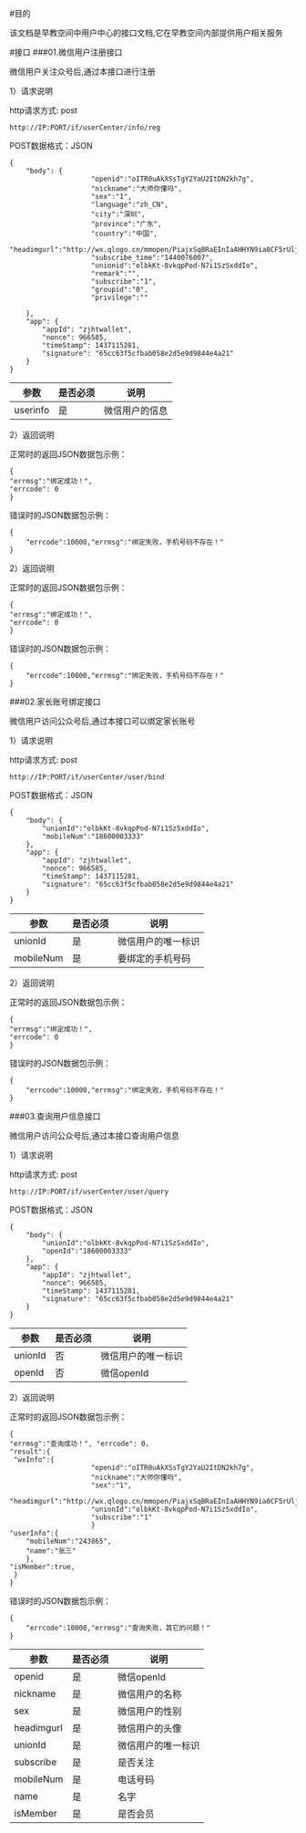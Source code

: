 ﻿#目的

该文档是早教空间中用户中心的接口文档,它在早教空间内部提供用户相关服务


#接口
###01.微信用户注册接口

微信用户关注众号后,通过本接口进行注册

1）请求说明

http请求方式: post

    http://IP:PORT/if/userCenter/info/reg

POST数据格式：JSON

    {
	    "body": {
	                    "openid":"oITR0uAkXSsTgY2YaU2ItDN2kh7g",
	                    "nickname":"大师你懂吗",
	                    "sex":"1",
	                    "language":"zh_CN",
	                    "city":"深圳",
	                    "province":"广东",
	                    "country":"中国",      
	                    "headimgurl":"http://wx.qlogo.cn/mmopen/PiajxSqBRaEInIaAHHYN9ia0CF5rUljZlhDMHniaoft7MXwXDtLTHuACWyWTePqpvVc2qL6aGZchEUBg5X0RZsxyQ/0",
	                    "subscribe_time":"1440076007",
	                    "unionid":"olbkKt-8vkqpPod-N7i1SzSxddIo",
	                    "remark":"",
	                    "subscribe":"1",
	                    "groupid":"0",
	                    "privilege":""
                    
	    },
	    "app": {
	        "appId": "zjhtwallet",
	        "nonce": 966585,
	        "timeStamp": 1437115281,
	        "signature": "65cc63f5cfbab058e2d5e9d9844e4a21"
	    }
	}

参数|是否必须|说明
----|----|-----
userinfo|是|微信用户的信息

2）返回说明

正常时的返回JSON数据包示例：

    {
    "errmsg":"绑定成功！",
    "errcode": 0
	}

错误时的JSON数据包示例：

    {
        "errcode":10000,"errmsg":"绑定失败，手机号码不存在！"
    }

2）返回说明

正常时的返回JSON数据包示例：

    {
    "errmsg":"绑定成功！",
    "errcode": 0
	}

错误时的JSON数据包示例：

    {
        "errcode":10000,"errmsg":"绑定失败，手机号码不存在！"
    }

###02.家长账号绑定接口

微信用户访问公众号后,通过本接口可以绑定家长账号

1）请求说明

http请求方式: post

    http://IP:PORT/if/userCenter/user/bind

POST数据格式：JSON

    {
	    "body": {
	        "unionId":"olbkKt-8vkqpPod-N7i1SzSxddIo",
	        "mobileNum":"18600003333"
	    },
	    "app": {
	        "appId": "zjhtwallet",
	        "nonce": 966585,
	        "timeStamp": 1437115281,
	        "signature": "65cc63f5cfbab058e2d5e9d9844e4a21"
	    }
	}

参数|是否必须|说明
----|----|-----
unionId|是|微信用户的唯一标识
mobileNum|是|要绑定的手机号码

2）返回说明

正常时的返回JSON数据包示例：

    {
    "errmsg":"绑定成功！",
    "errcode": 0
	}

错误时的JSON数据包示例：

    {
        "errcode":10000,"errmsg":"绑定失败，手机号码不存在！"
    }



###03.查询用户信息接口

微信用户访问公众号后,通过本接口查询用户信息

1）请求说明

http请求方式: post

    http://IP:PORT/if/userCenter/user/query

POST数据格式：JSON

    {
	    "body": {
	        "unionId":"olbkKt-8vkqpPod-N7i1SzSxddIo",
	        "openId":"18600003333"
	    },
	    "app": {
	        "appId": "zjhtwallet",
	        "nonce": 966585,
	        "timeStamp": 1437115281,
	        "signature": "65cc63f5cfbab058e2d5e9d9844e4a21"
	    }
	}

参数|是否必须|说明
----|----|-----
unionId|否|微信用户的唯一标识
openId|否|微信openId

2）返回说明

正常时的返回JSON数据包示例：

    {
    "errmsg":"查询成功！", "errcode": 0，
    "result":{
	 "wxInfo":{
	                    "openid":"oITR0uAkXSsTgY2YaU2ItDN2kh7g",
	                    "nickname":"大师你懂吗",
	                    "sex":"1",   
	                    "headimgurl":"http://wx.qlogo.cn/mmopen/PiajxSqBRaEInIaAHHYN9ia0CF5rUljZlhDMHniaoft7MXwXDtLTHuACWyWTePqpvVc2qL6aGZchEUBg5X0RZsxyQ/0",
	                    "unionId":"olbkKt-8vkqpPod-N7i1SzSxddIo",
	                    "subscribe":"1"
                        }
	"userInfo":{
		"mobileNum":"243865",
		"name":"张三"
		},
	"isMember":true,
	 }
    }

错误时的JSON数据包示例：

    {
        "errcode":10000,"errmsg":"查询失败，其它的问题！"
    }


参数|是否必须|说明
----|----|-----
openid|是|微信openId
nickname|是|微信用户的名称
sex|是|微信用户的性别
headimgurl|是|微信用户的头像
unionId|是|微信用户的唯一标识
subscribe|是|是否关注
mobileNum|是|电话号码
name|是|名字
isMember|是|是否会员
